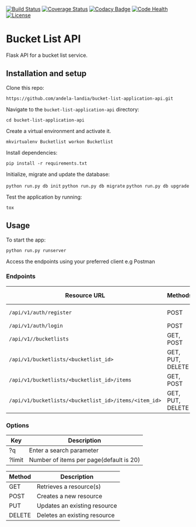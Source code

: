 [![Build Status](https://travis-ci.org/andela-landia/bucket-list-application-api.svg?branch=develop)](https://travis-ci.org/andela-landia/bucket-list-application-api)
[![Coverage Status](https://coveralls.io/repos/github/andela-landia/bucket-list-application-api/badge.svg?branch=develop)](https://coveralls.io/github/andela-landia/bucket-list-application-api?branch=develop)
[![Codacy Badge](https://api.codacy.com/project/badge/Grade/251f29933e7d47dca535a64221b3f1f7)](https://www.codacy.com/app/loice-andia/bucket-list-application-api_2?utm_source=github.com&amp;utm_medium=referral&amp;utm_content=andela-landia/bucket-list-application-api&amp;utm_campaign=Badge_Grade)
[![Code Health](https://landscape.io/github/andela-landia/bucket-list-application-api/develop/landscape.svg?style=flat)](https://landscape.io/github/andela-landia/bucket-list-application-api/develop)
[![License](http://img.shields.io/:license-mit-blue.svg)](http://doge.mit-license.org)
# Bucket List API
Flask API for a bucket list service.

## Installation and setup

Clone this repo:

` https://github.com/andela-landia/bucket-list-application-api.git ` 

Navigate to the `bucket-list-application-api` directory:

` cd bucket-list-application-api ` 

Create a virtual environment and activate it.

` mkvirtualenv Bucketlist
workon Bucketlist `

Install dependencies:

` pip install -r requirements.txt `

Initialize, migrate and update the database:

` python run.py db init `
` python run.py db migrate `
` python run.py db upgrade `

Test the application by running:

` tox ` 

## Usage

To start the app:

` python run.py runserver `

Access the endpoints using your preferred client e.g Postman

### Endpoints

| Resource URL | Methods | Description | Requires Token |
| -------- | ------------- | --------- |--------------- |
| `/api/v1/auth/register` | POST  | User registration | FALSE |
| `/api/v1/auth/login` | POST | User login | FALSE |
| `/api/v1//bucketlists` | GET, POST | A user's bucket lists | TRUE |
| `/api/v1/bucketlists/<bucketlist_id>` | GET, PUT, DELETE | A single bucket list | TRUE |
| `/api/v1/bucketlists/<bucketlist_id>/items` | GET, POST | Items in a bucket list | TRUE |
| `/api/v1/bucketlists/<bucketlist_id>/items/<item_id>` | GET, PUT, DELETE | A single bucket list item | TRUE |

### Options

| Key | Description|
|-----| -----------|
| ?q | Enter a search parameter |
| ?limit | Number of items per page(default is 20) |

| Method | Description |
|------- | ----------- |
| GET | Retrieves a resource(s) |
| POST | Creates a new resource |
| PUT | Updates an existing resource |
| DELETE | Deletes an existing resource |